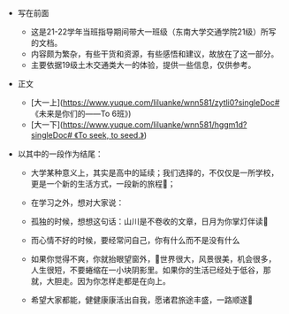 * 写在前面
  - 这是21-22学年当班指导期间带大一班级（东南大学交通学院21级）所写的文档。
  - 内容颇为繁杂，有些干货和资源，有些感悟和建议，故放在了这一部分。
  - 主要依据19级土木交通类大一的体验，提供一些信息，仅供参考。

* 正文
  - [大一上](https://www.yuque.com/liluanke/wnn581/zytli0?singleDoc# 《未来是你们的——To 6班》)
  - [大一下]([https://www.yuque.com/liluanke/wnn581/hggm1d?singleDoc# 《To seek, to seed.》](https://www.yuque.com/liluanke/wnn581/hggm1d?singleDoc#%20%E3%80%8ATo%20seek,%20to%20seed.%E3%80%8B))

* 以其中的一段作为结尾：
  - 大学某种意义上，其实是高中的延续；我们选择的，不仅仅是一所学校，更是一个新的生活方式，一段新的旅程🏃‍；

  - 在学习之外，想对大家说：

  - 孤独的时候，想想这句话：山川是不卷收的文章，日月为你掌灯伴读📕

  - 而心情不好的时候，要经常问自己，你有什么而不是没有什么

  - 如果你觉得不爽，你就抬眼望窗外，🌸世界很大，风景很美，机会很多，人生很短，不要蜷缩在一小块阴影里。如果你的生活已经处于低谷，那就，大胆走。因为你怎样走都是在向上。

  - 希望大家都能，健健康康活出自我，愿诸君旅途丰盛，一路顺遂🎉


